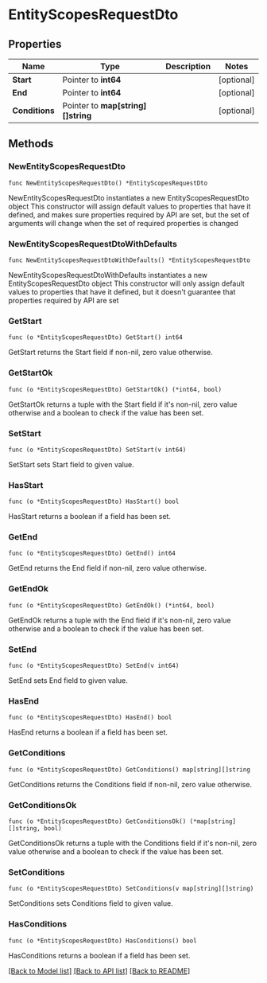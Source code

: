 # EntityScopesRequestDto

## Properties

Name | Type | Description | Notes
------------ | ------------- | ------------- | -------------
**Start** | Pointer to **int64** |  | [optional] 
**End** | Pointer to **int64** |  | [optional] 
**Conditions** | Pointer to **map[string][]string** |  | [optional] 

## Methods

### NewEntityScopesRequestDto

`func NewEntityScopesRequestDto() *EntityScopesRequestDto`

NewEntityScopesRequestDto instantiates a new EntityScopesRequestDto object
This constructor will assign default values to properties that have it defined,
and makes sure properties required by API are set, but the set of arguments
will change when the set of required properties is changed

### NewEntityScopesRequestDtoWithDefaults

`func NewEntityScopesRequestDtoWithDefaults() *EntityScopesRequestDto`

NewEntityScopesRequestDtoWithDefaults instantiates a new EntityScopesRequestDto object
This constructor will only assign default values to properties that have it defined,
but it doesn't guarantee that properties required by API are set

### GetStart

`func (o *EntityScopesRequestDto) GetStart() int64`

GetStart returns the Start field if non-nil, zero value otherwise.

### GetStartOk

`func (o *EntityScopesRequestDto) GetStartOk() (*int64, bool)`

GetStartOk returns a tuple with the Start field if it's non-nil, zero value otherwise
and a boolean to check if the value has been set.

### SetStart

`func (o *EntityScopesRequestDto) SetStart(v int64)`

SetStart sets Start field to given value.

### HasStart

`func (o *EntityScopesRequestDto) HasStart() bool`

HasStart returns a boolean if a field has been set.

### GetEnd

`func (o *EntityScopesRequestDto) GetEnd() int64`

GetEnd returns the End field if non-nil, zero value otherwise.

### GetEndOk

`func (o *EntityScopesRequestDto) GetEndOk() (*int64, bool)`

GetEndOk returns a tuple with the End field if it's non-nil, zero value otherwise
and a boolean to check if the value has been set.

### SetEnd

`func (o *EntityScopesRequestDto) SetEnd(v int64)`

SetEnd sets End field to given value.

### HasEnd

`func (o *EntityScopesRequestDto) HasEnd() bool`

HasEnd returns a boolean if a field has been set.

### GetConditions

`func (o *EntityScopesRequestDto) GetConditions() map[string][]string`

GetConditions returns the Conditions field if non-nil, zero value otherwise.

### GetConditionsOk

`func (o *EntityScopesRequestDto) GetConditionsOk() (*map[string][]string, bool)`

GetConditionsOk returns a tuple with the Conditions field if it's non-nil, zero value otherwise
and a boolean to check if the value has been set.

### SetConditions

`func (o *EntityScopesRequestDto) SetConditions(v map[string][]string)`

SetConditions sets Conditions field to given value.

### HasConditions

`func (o *EntityScopesRequestDto) HasConditions() bool`

HasConditions returns a boolean if a field has been set.


[[Back to Model list]](../README.md#documentation-for-models) [[Back to API list]](../README.md#documentation-for-api-endpoints) [[Back to README]](../README.md)


